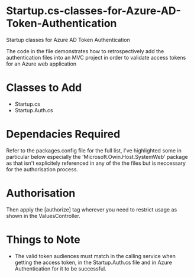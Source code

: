 # Startup.cs-classes-for-Azure-AD-Token-Authentication
Startup classes for Azure AD Token Authentication

The code in the file demonstrates how to retrospectively add the authentication files into an MVC project in order to validate access 
tokens for an Azure web application

<h1>Classes to Add</h1>
<ul>
   <li>Startup.cs</li>
   <li>Startup.Auth.cs</li>
</ul>

<h1>Dependacies Required</h1>

Refer to the packages.config file for the full list, I've highlighted some in particular below especially the 
'Microsoft.Owin.Host.SystemWeb' package as that isn't explicitely referenced in any of the the files but is neccessary for the 
authorisation process.

  <package id="Microsoft.IdentityModel.Logging" version="5.3.0" targetFramework="net461" />
  <package id="Microsoft.IdentityModel.Protocols" version="5.3.0" targetFramework="net461" />
  <package id="Microsoft.IdentityModel.Protocols.WsFederation" version="5.3.0" targetFramework="net461" />
  <package id="Microsoft.IdentityModel.Tokens" version="5.3.0" targetFramework="net461" />
  <package id="Microsoft.IdentityModel.Tokens.Saml" version="5.3.0" targetFramework="net461" />
  <package id="Microsoft.IdentityModel.Xml" version="5.3.0" targetFramework="net461" />
  <package id="Microsoft.Owin" version="4.0.0" targetFramework="net461" />
  <package id="Microsoft.Owin.Host.SystemWeb" version="4.0.0" targetFramework="net461" />
  <package id="Microsoft.Owin.Security" version="4.0.0" targetFramework="net461" />
  <package id="Microsoft.Owin.Security.ActiveDirectory" version="4.0.0" targetFramework="net461" />
  <package id="Microsoft.Owin.Security.Jwt" version="4.0.0" targetFramework="net461" />
  <package id="Microsoft.Owin.Security.OAuth" version="4.0.0" targetFramework="net461" />
  <package id="System.IdentityModel.Tokens.Jwt" version="5.2.1" targetFramework="net461" />
   <package id="Owin" version="1.0" targetFramework="net461" />
   
  <h1> Authorisation </h1>
  
  Then apply the [authorize] tag wherever you need to restrict usage as shown in the ValuesController.
  
  <h1> Things to Note </h1>
  
  <ul>
  <li> The valid token audiences must match in the calling service when getting the access token, in the Startup.Auth.cs file and
       in Azure Authentication for it to be successful.
  </li>
  </ul>


